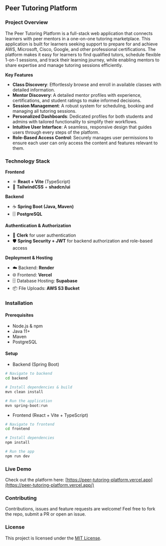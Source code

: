## Peer Tutoring Platform

### Project Overview
The Peer Tutoring Platform is a full-stack web application that connects learners with peer mentors in a one-on-one tutoring marketplace. This application is built for learners seeking support to prepare for and achieve AWS, Microsoft, Cisco, Google, and other professional certifications. The platform makes it easy for learners to find qualified tutors, schedule flexible 1-on-1 sessions, and track their learning journey, while enabling mentors to share expertise and manage tutoring sessions efficiently.

**Key Features**
* **Class Discovery**: Effortlessly browse and enroll in available classes with detailed information.
* **Mentor Discovery**: A detailed mentor profiles with experience, certifications, and student ratings to make informed decisions.
* **Session Management**: A robust system for scheduling, booking and managing all tutoring sessions.
* **Personalized Dashboards**: Dedicated profiles for both students and admins with tailored functionality to simplify their workflows.
* **Intuitive User Interface**: A seamless, responsive design that guides users through every steps of the platform.
* **Role-Based Access Control**: Securely manages user permissions to ensure each user can only access the content and features relevant to them.


### Technology Stack  

**Frontend** 
- ⚛️ **React + Vite** (TypeScript)  
- 🎨 **TailwindCSS** + **shadcn/ui**  

**Backend**
- ☕ **Spring Boot (Java, Maven)**  
- 🗄️ **PostgreSQL**  

**Authentication & Authorization** 
- 🔑 **Clerk** for user authentication  
- 🛡️ **Spring Security + JWT** for backend authorization and role-based access  

**Deployment & Hosting**  
- ☁️ Backend: **Render**  
- 🌐 Frontend: **Vercel**  
- 🗄️ Database Hosting: **Supabase**  
- 📦 File Uploads: **AWS S3 Bucket**  



### Installation

#### Prerequisites
- Node.js & npm
- Java 11+  
- Maven  
- PostgreSQL

#### Setup  

- Backend (Spring Boot)  
```bash
# Navigate to backend
cd backend  

# Install dependencies & build
mvn clean install  

# Run the application
mvn spring-boot:run
```
- Frontend (React + Vite + TypeScript) 
```bash
# Navigate to frontend
cd frontend  

# Install dependencies
npm install  

# Run the app
npm run dev

```

### Live Demo
Check out the platform here: [https://peer-tutoring-platform.vercel.app](https://peer-tutoring-platform.vercel.app/)


### Contributing
Contributions, issues and feature requests are welcome! Feel free to fork the repo, submit a PR or open an issue.

### License
This project is licensed under the [MIT License](LICENSE.txt).

